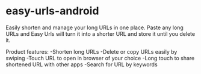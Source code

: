 # easy-urls-android
Easily shorten and manage your long URLs in one place. Paste any long URLs and Easy Urls will turn it into a shorter URL and store it until you delete it.

Product features:
-Shorten long URLs
-Delete or copy URLs easily by swiping
-Touch URL to open in browser of your choice
-Long touch to share shortened URL with other apps
-Search for URL by keywords
